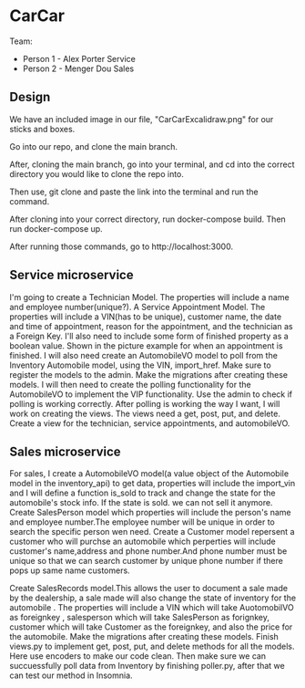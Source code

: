 # CarCar

Team:

* Person 1 - Alex Porter Service
* Person 2 - Menger Dou Sales

## Design

We have an included image in our file, "CarCarExcalidraw.png" for our sticks and boxes.

Go into our repo, and clone the main branch. 

After, cloning the main branch, go into your terminal, and cd into the correct directory you would like to clone the repo into.

Then use, git clone and paste the link into the terminal and run the command. 

After cloning into your correct directory, run docker-compose build. Then run docker-compose up. 

After running those commands, go to http://localhost:3000.


## Service microservice

I'm going to create a Technician Model. The properties will include a name and employee number(unique?).
A Service Appointment Model. The properties will include a VIN(has to be unique), customer name, the date and time of appointment, reason for the appointment, and the technician as a Foreign Key. I'll also need to include some form of finished property as a boolean value. Shown in the picture example for when an appointment is finished.
I will also need create an AutomobileVO model to poll from the Inventory Automobile model, using the VIN, import_href.
Make sure to register the models to the admin.
Make the migrations after creating these models.
I will then need to create the polling functionality for the AutomobileVO to implement the VIP functionality.
Use the admin to check if polling is working correctly. 
After polling is working the way I want, I will work on creating the views.
The views need a get, post, put, and delete.
Create a view for the technician, service appointments, and automobileVO.





## Sales microservice

For sales, I create a AutomobileVO model(a value object of the Automobile model in the inventory_api) to get data, properties will include the import_vin and I will define a function is_sold to track and change the state for the automobile's stock info. If the state is sold. we can not sell it anymore.
Create SalesPerson model which properties will include the person's name and employee number.The employee number will be unique in order to search the specific person wen need.
Create a Customer model repersent a customer who will purchse an automobile which perperties will include customer's name,address and phone number.And phone number must be unique so that we can search customer by unique phone number if there pops up same name customers.

Create SalesRecords model.This allows the user to document a sale made by the dealership, a sale made will also change the state of inventory for the automobile . The properties will include a VIN which will take AuotomobilVO as foreignkey , salesperson which will take SalesPerson as forignkey, customer which will take Customer as the foreignkey, and also the price for the automobile.
Make the migrations after creating these models.
Finish views.py to implement get, post, put, and delete methods for all the models. Here use encoders to make our code clean.
Then make sure we can succuessfully poll data from Inventory by finishing poller.py, after that we can test our method in Insomnia.


